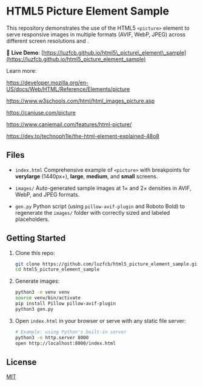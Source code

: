 # HTML5 Picture Element Sample

This repository demonstrates the use of the HTML5 `<picture>` element to serve responsive images in multiple formats (AVIF, WebP, JPEG) across different screen resolutions and .

🔗 **Live Demo**: [https://luzfcb.github.io/html5\_picture\_element\_sample](https://luzfcb.github.io/html5_picture_element_sample)


Learn more:

https://developer.mozilla.org/en-US/docs/Web/HTML/Reference/Elements/picture

https://www.w3schools.com/html/html_images_picture.asp

https://caniuse.com/picture

https://www.caniemail.com/features/html-picture/

https://dev.to/technoph1le/the-html-element-explained-48o8

## Files

* `index.html`
  Comprehensive example of `<picture>` with breakpoints for **verylarge** (1440px+), **large**, **medium**, and **small** screens.

* `images/`
  Auto-generated sample images at 1× and 2× densities in AVIF, WebP, and JPEG formats.

* `gen.py`
  Python script (using `pillow-avif-plugin` and Roboto Bold) to regenerate the `images/` folder with correctly sized and labeled placeholders.

## Getting Started

1. Clone this repo:

   ```bash
   git clone https://github.com/luzfcb/html5_picture_element_sample.git
   cd html5_picture_element_sample
   ```

2. Generate images:

   ```bash
   python3 -m venv venv
   source venv/bin/activate
   pip install Pillow pillow-avif-plugin
   python3 gen.py
   ```

3. Open `index.html` in your browser or serve with any static file server:

   ```bash
   # Example: using Python's built-in server
   python3 -m http.server 8000
   open http://localhost:8000/index.html
   ```

## License

[MIT](LICENSE)
